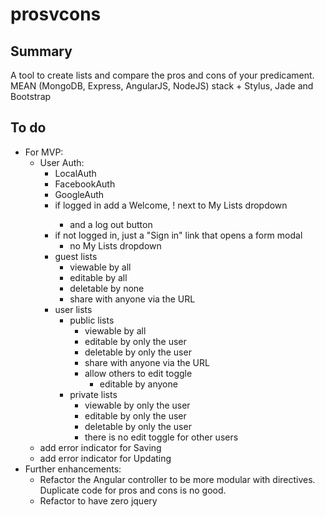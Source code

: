 prosvcons
=========

Summary
-------
A tool to create lists and compare the pros and cons of your predicament. MEAN (MongoDB, Express, AngularJS, NodeJS)
stack + Stylus, Jade and Bootstrap


To do
-----
- For MVP:
    - User Auth:
        - LocalAuth
        - FacebookAuth
        - GoogleAuth
        - if logged in add a Welcome, <name>! next to My Lists dropdown
            - and a log out button
        - if not logged in, just a "Sign in" link that opens a form modal
            - no My Lists dropdown
        - guest lists
            - viewable by all
            - editable by all
            - deletable by none
            - share with anyone via the URL
        - user lists
            - public lists
                - viewable by all
                - editable by only the user
                - deletable by only the user
                - share with anyone via the URL
                - allow others to edit toggle
                    - editable by anyone
            - private lists
                - viewable by only the user
                - editable by only the user
                - deletable by only the user
                - there is no edit toggle for other users
    - add error indicator for Saving
    - add error indicator for Updating
- Further enhancements:
    - Refactor the Angular controller to be more modular with directives.  Duplicate code for pros and cons is no good.
    - Refactor to have zero jquery
